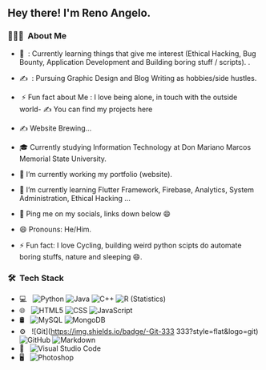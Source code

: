 <h2> Hey there! I'm Reno Angelo.</h2>

<h3> 👨🏻‍💻 &nbsp;About Me </h3>


- 🌱 &nbsp;: Currently learning things that give me interest (Ethical Hacking, Bug Bounty, Application Development and Building boring stuff / scripts). .
- ✍️ &nbsp;: Pursuing Graphic Design and Blog Writing as hobbies/side hustles.
- &nbsp;⚡ Fun fact about Me : I love being alone, in touch with the outside world- ✍ You can find my projects here 

- ✍ Website Brewing...
- 🎓 Currently studying Information Technology at Don Mariano Marcos Memorial State University.
- 🔭 I’m currently working my portfolio (website).
- 🌱 I’m currently learning Flutter Framework, Firebase, Analytics, System Administration, Ethical Hacking ... 
- 💬 Ping me on my socials, links down below 😄 
- 😄 Pronouns: He/Him.
- ⚡ Fun fact: I love Cycling, building weird python scipts do automate boring stuffs, nature and sleeping 😄.

<h3> 🛠 &nbsp;Tech Stack</h3>

- 💻 &nbsp;
  ![Python](https://img.shields.io/badge/-Python-333333?style=flat&logo=python)
  ![Java](https://img.shields.io/badge/-Java-333333?style=flat&logo=Java&logoColor=007396)
  ![C++](https://img.shields.io/badge/-C++-333333?style=flat&logo=C%2B%2B&logoColor=00599C)
  ![R (Statistics)](https://img.shields.io/badge/-R-333333?style=flat&logo=R&logoColor=276DC3)
- 🌐 &nbsp;
  ![HTML5](https://img.shields.io/badge/-HTML5-333333?style=flat&logo=HTML5)
  ![CSS](https://img.shields.io/badge/-CSS-333333?style=flat&logo=CSS3&logoColor=1572B6)
  ![JavaScript](https://img.shields.io/badge/-JavaScript-333333?style=flat&logo=javascript)
- 🛢 &nbsp;
  ![MySQL](https://img.shields.io/badge/-MySQL-333333?style=flat&logo=mysql)
  ![MongoDB](https://img.shields.io/badge/-MongoDB-333333?style=flat&logo=mongodb)
- ⚙️ &nbsp;
  ![Git](https://img.shields.io/badge/-Git-333  333?style=flat&logo=git)
  ![GitHub](https://img.shields.io/badge/-GitHub-333333?style=flat&logo=github)
  ![Markdown](https://img.shields.io/badge/-Markdown-333333?style=flat&logo=markdown)
- 🔧 &nbsp;
  ![Visual Studio Code](https://img.shields.io/badge/-Visual%20Studio%20Code-333333?style=flat&logo=visual-studio-code&logoColor=007ACC)
- 🖥 &nbsp;
  ![Photoshop](https://img.shields.io/badge/-Photoshop-333333?style=flat&logo=adobe-photoshop)
